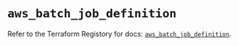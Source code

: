 # `aws_batch_job_definition`

Refer to the Terraform Registory for docs: [`aws_batch_job_definition`](https://registry.terraform.io/providers/hashicorp/aws/5.16.1/docs/resources/batch_job_definition).
